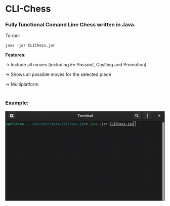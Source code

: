 # CLI-Chess
### Fully functional Comand Line Chess written in Java.


<i> To run: </i>
```
java -jar CLIChess.jar
```

<p><b> Features: </b></p>
<p> -> Include all moves (including <i>En Passant</i>, Castling and Promotion)</p>
<p> -> Shows all possible moves for the selected piece</p>
<p> -> Multiplatform<br></br></p>

### Example:
![](chess.gif)


